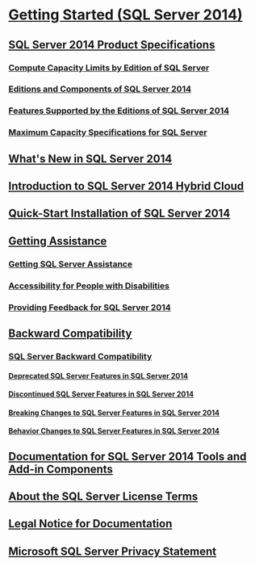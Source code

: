 # [Getting Started (SQL Server 2014)](getting-started-sql-server-2014.md)
## [SQL Server 2014 Product Specifications](sql-server-2014-product-specifications.md)
### [Compute Capacity Limits by Edition of SQL Server](compute-capacity-limits-by-edition-of-sql-server.md)
### [Editions and Components of SQL Server 2014](editions-and-components-of-sql-server-2014.md)
### [Features Supported by the Editions of SQL Server 2014](features-supported-by-the-editions-of-sql-server-2014.md)
### [Maximum Capacity Specifications for SQL Server](maximum-capacity-specifications-for-sql-server.md)
## [What's New in SQL Server 2014](what-s-new-in-sql-server-2014.md)
## [Introduction to SQL Server 2014 Hybrid Cloud](introduction-to-sql-server-2014-hybrid-cloud.md)
## [Quick-Start Installation of SQL Server 2014](quick-start-installation-of-sql-server-2014.md)
## [Getting Assistance](getting-assistance-sql-server-2014.md)
### [Getting SQL Server Assistance](getting-sql-server-assistance.md)
### [Accessibility for People with Disabilities](accessibility-for-people-with-disabilities.md)
### [Providing Feedback for SQL Server 2014](providing-feedback-for-sql-server-2014.md)
## [Backward Compatibility](backward-compatibility.md)
### [SQL Server Backward Compatibility](sql-server-backward-compatibility.md)
#### [Deprecated SQL Server Features in SQL Server 2014](deprecated-sql-server-features-in-sql-server-2014.md)
#### [Discontinued SQL Server Features in SQL Server 2014](discontinued-sql-server-features-in-sql-server-2014.md)
#### [Breaking Changes to SQL Server Features in SQL Server 2014](breaking-changes-to-sql-server-features-in-sql-server-2014.md)
#### [Behavior Changes to SQL Server Features in SQL Server 2014](behavior-changes-to-sql-server-features-in-sql-server-2014.md)
## [Documentation for SQL Server 2014 Tools and Add-in Components](documentation-for-sql-server-2014-tools-and-add-in-components.md)
## [About the SQL Server License Terms](about-the-sql-server-license-terms.md)
## [Legal Notice for Documentation](legal-notice-for-documentation.md)
## [Microsoft SQL Server Privacy Statement](microsoft-sql-server-privacy-statement.md)

